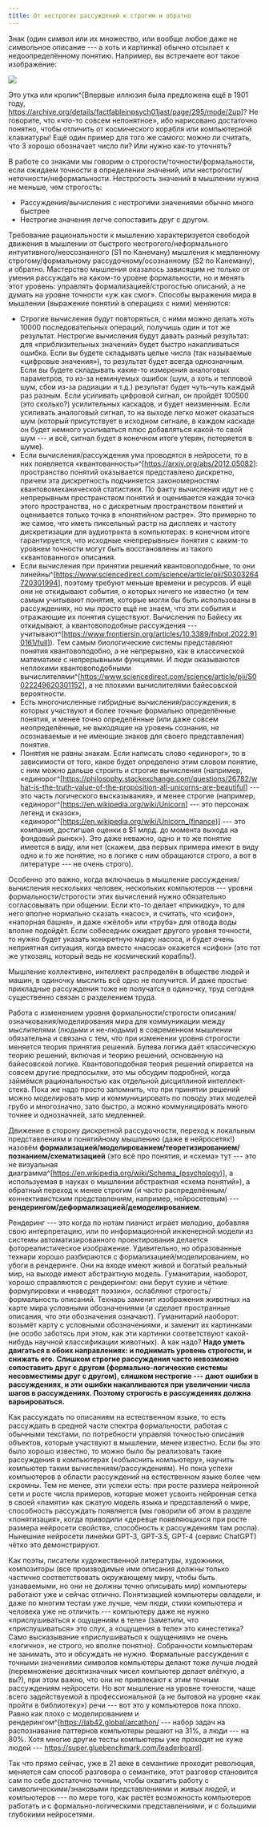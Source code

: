 ```yaml
---
title: От нестрогих рассуждений к строгим и обратно
---
```


Знак (один символ или их множество, или вообще любое даже не символьное
описание --- а хоть и картинка) обычно отсылает к недоопределённому
понятию. Например, вы встречаете вот такое изображение:


![](02-from-inexact-reasoning-to-precise-and-back-27.jpeg)


Это утка или кролик^[Впервые иллюзия была предложена ещё
в 1901 году,
<https://archive.org/details/factfableinpsych01jast/page/295/mode/2up>]?
Не говорите, что «что-то совсем непонятное», ибо нарисовано достаточно
понятно, чтобы отличить от космического корабля или компьютерной
клавиатуры! Ещё один пример для того же самого: можно ли считать, что 3
хорошо обозначает число пи? Или нужно как-то уточнять?

В работе со знаками мы говорим о строгости/точности/формальности, если
ожидаем точности в определении значений, или
нестрогости/неточности/неформальности. Нестрогость значений в мышлении
нужна не меньше, чем строгость:

-   Рассуждения/вычисления с нестрогими значениями обычно много быстрее
-   Нестрогие значения легче сопоставить друг с другом.

Требование рациональности к мышлению характеризуется свободой движения в
мышлении от быстрого нестрогого/неформального интуитивного/неосознанного
(S1 по Канеману) мышления к медленному строгому/формальному
рассудочному/осознанному (S2 по Канеману), и обратно. Мастерство
мышления оказалось зависящим не только от умения рассуждать на каком-то
уровне формальности, но и менять этот уровень: управлять
формализацией/строгостью описаний, а не думать на уровне точности «уж
как смог». Способы выражения мира в мышлении (выражение понятий в
операциях с ними) меняются:

-   Строгие вычисления будут повторяться, с ними можно делать хоть 10000
    последовательных операций, получишь один и тот же результат.
    Нестрогие вычисления будут давать разный результат: для
    «приблизительных значений» будет быстро накапливаться ошибка. Если
    вы будете складывать целые числа (так называемые «цифровые
    значения»), то результат будет всегда однозначным. Если вы будете
    складывать какие-то измерения аналоговых параметров, то из-за
    неминуемых ошибок (шум, а хоть и тепловой шум, сбои из-за радиации и
    т.д.) результат будет чуть-чуть каждый раз разным. Если усиливать
    цифровой сигнал, он пройдёт 100500 (это сколько?) усилительных
    каскадов, и будет неизменным. Если усиливать аналоговый сигнал, то
    на выходе легко может оказаться шум (который присутствует в исходном
    сигнале, в каждом каскаде он будет немного усиливаться плюс
    добавляться какой-то свой шум --- и всё, сигнал будет в конечном
    итоге утерян, потеряется в шуме).
-   Если вычисления/рассуждения ума проводятся в нейросети, то в них
    появляется
    «квантованность»^[<https://arxiv.org/abs/2012.05082>]:
    пространство понятий оказывается представлено дискретно, причем эта
    дискретность подчиняется закономерностям квантовомеханической
    статистики. По факту вычисления идут не с непрерывным пространством
    понятий и оценивается каждая точка этого пространства, но с
    дискретным пространством понятий и оценивается только точка в
    «понятийном растре». Это примерно то же самое, что иметь пиксельный
    растр на дисплеях и частоту дискретизации для аудиотракта в
    компьютерах: в конечном итоге гарантируется, что исходные
    «непрерывные» понятия с каким-то уровнем точности могут быть
    восстановлены из такого «квантованного» описания.
-   Если вычисления при принятии решений квантовоподобные, то они
    линейны^[<https://www.sciencedirect.com/science/article/pii/S0303264720301994>],
    поэтому требуют меньше времени и ресурсов. И ещё они не откидывают
    события, о которых ничего не известно (и тем самым учитывают
    понятия, которые могли бы быть использованы в рассуждениях, но мы
    просто ещё не знаем, что эти события и отражающие их понятия
    существуют. Вычисления по Байесу их откидывают, а квантовоподобные
    рассуждения ---
    учитывают^[<https://www.frontiersin.org/articles/10.3389/fnbot.2022.910161/full>]).
    Тем самым биологические системы представляют понятия
    квантовоподобно, а не непрерывно, как в классической математике с
    непрерывными функциями. И люди оказываются неплохими
    квантовоподобными
    вычислителями^[<https://www.sciencedirect.com/science/article/pii/S0022249620301152>],
    а не плохими вычислителями байесовской вероятности.
-   Есть многочисленные гибридные вычисления/рассуждения, в которых
    участвуют и более точные формально определённые понятия, и менее
    точно определённые (или даже совсем неопределённые, не выходящие на
    уровень сознания, не осознаваемые и не имеющие знаков для своего
    представления) понятия.
-   Понятия не равны знакам. Если написать слово «единорог», то в
    зависимости от того, какое будет определено этим словом понятие, с
    ним можно дальше строить и строгие вычисления (например,
    «единорог^[<https://philosophy.stackexchange.com/questions/26782/what-is-the-truth-value-of-the-proposition-all-unicorns-are-beautiful>] ---
    это часть логического высказывания», и менее строгие (например,
    «единорог^[<https://en.wikipedia.org/wiki/Unicorn>] ---
    это персонаж легенд и сказок»,
    «единорог^[<https://en.wikipedia.org/wiki/Unicorn_(finance>)] ---
    это компания, достигшая оценки в \$1 млрд. до момента выхода на
    фондовый рынок»). Это даже неважно, одно и то же понятие имеется в
    виду, или нет (скажем, два первых примера имеют в виду одно и то же
    понятие, но в логике с ним обращаются строго, а вот в литературе ---
    не очень строго).

Особенно это важно, когда включаешь в мышление рассуждения/вычисления
нескольких человек, нескольких компьютеров --- уровни
формальности/строгости этих вычислений нужно обязательно согласовывать
при общении. Если кто-то делает «прикидку», то для него вполне нормально
сказать «насос», и считать, что «сифон», «напорная башня», и даже
«жёлоб» или «труба» для отвода воды вполне подойдёт. Если собеседник
ожидает другого уровня точности, то нужно будет указать конкретную марку
насоса, и будет очень неприятная ситуация, когда вместо «насоса»
окажется «сифон» (это тот же уткозаяц, который ведь не космический
корабль!).

Мышление коллективно, интеллект распределён в обществе людей и машин, в
одиночку мыслить всё одно не получится. И даже простые прикладные
рассуждения тоже не получатся в одиночку, труд сегодня существенно
связан с разделением труда.

Работа с изменением уровня формальности/строгости
описания/означкования/моделирования мира для коммуникации между
мыслителями (людьми и не-людьми) в современном мышлении обязательна и
связана с тем, что при изменении уровня строгости меняется теория
принятия решений. Булева логика даёт классическую теорию решений,
включая и теорию решений, основанную на байесовской логике.
Квантовоподобная теория решений опирается на совсем другие предпосылки,
это мы обсудим подробней, когда займёмся рациональностью как отдельной
дисциплиной интеллект-стека. Пока же надо просто запомнить, что при
принятии решений можно моделировать мир и коммуницировать по поводу этих
моделей грубо и многозначно, зато быстро, а можно коммуницировать много
точнее и однозначней, зато медленней.

Движение в сторону дискретной рассудочности, переход к локальным
представлениям и понятийному мышлению (даже в нейросетях!) назовём
**формализацией/моделированием/теоретизированием/познанием/схематизацией**
(это всё про понятия, и «схема» тут --- это не визуальная
диаграмма^[<https://en.wikipedia.org/wiki/Schema_(psychology>)],
а используемая в науках о мышлении абстрактная «схема понятий»), а
обратный переход к менее строгим (и часто
распределённым/коннективистским представлениям, например,
нейросетевым) --- **рендерингом/деформализацией/демоделированием**.

Рендеринг --- это когда по нотам пианист играет мелодию, добавляя свою
интерпретацию, или по информационной инженерной модели из системы
автоматизированного проектирования делается фотореалистическое
изображение. Удивительно, но образованные технари хорошо разбираются с
формализацией/моделированием, но убоги в рендеринге. Они на входе имеют
живой и богатый реальный мир, на выходе имеют абстрактную модель.
Гуманитарии, наоборот, хорошо справляются с рендерингом: они берут сухие
и чёткие формулировки и «наводят поэзию», ослабляют
строгость/формальность описаний. Технарь заменит изображения животных на
карте мира условными обозначениями (и сделает пространные описания, что
эти обозначения означают). Гуманитарий наоборот: возьмёт карту с
условными обозначениями, и заменит их картинками (не особо заботясь при
этом, как эти картинки соответствуют какой-нибудь научной классификации
животных). А как надо? **Надо уметь двигаться в обоих направлениях: и
поднимать уровень строгости, и снижать его.** **Слишком строгие
рассуждения часто невозможно сопоставить друг с другом
(формально-логические системы несовместимы друг с другом), слишком
нестрогие ---** **дают ошибки в рассуждениях, и эти ошибки накапливаются
при увеличении числа шагов в рассуждениях. Поэтому строгость в
рассуждениях должна варьироваться.**

Как рассуждать по описаниям на естественном языке, то есть рассуждать в
средней части спектра формальности, работая с обычными текстами, по
потребности управляя точностью описания объектов, которые участвуют в
мышлении, менее известно. Если бы это было хорошо известно, то можно
было бы реализовать такие рассуждения в компьютерах («объяснить
компьютеру», научить компьютер таким вычислениям/рассуждениям). Но пока
успехи компьютеров в области рассуждений на естественном языке более чем
скромны. Тем не менее, эти успехи есть: при росте размера нейронной сети
и росте числа примеров, которые может усвоить нейронная сетка в своей
«памяти» как сжатую модель языка и представлений о мире, способность
рассуждать появляется (мы говорили об этом в разделе «понятизация»,
когда приводили «деревце появляющихся при росте размера нейросети
свойств», способность к рассуждениям там росла). Нынешние нейросети
линейки GPT-3, GPT-3.5, GPT-4 (сервис ChatGPT) чётко это демонстрируют.

Как поэты, писатели художественной литературы, художники, композиторы
(все производимые ими описания должны только частично соответствовать
окружающему миру, чтобы быть узнаваемыми, но они не должны точно
описывать мир) компьютеры работают уже и сейчас отлично. Понятизацией
компьютеры овладели, и даже по многим тестам уже лучше, чем люди, стихи
компьютера и человека уже не отличить --- компьютеру даже не нужно
«прислушиваться к ощущениям в теле» (заметили, что «прислушиваться» это
слух, а «ощущения в теле» это кинестетика? Само высказывание
«прислушиваться к ощущениям» не очень «логично», не строго, но вполне
понятно). Собранности компьютерам не занимать, это и обсуждать не нужно.
Формальные рассуждения с точными значениями символов компьютеры делают
тоже лучше людей (перемножение десятизначных чисел компьютер делает
влёгкую, а вы?), при этом важно, что они не привлекают к этим точным
рассуждениям нейросети. Но вот мышление на уровне точности, чаще всего
задействуемой в профессиональной (а не бытовой на уровне «как пройти в
библиотеку») речи --- вот это у компьютеров пока плохо. Равно как плохо
с моделированием и
рендерингом^[<https://lab42.global/arcathon/> --- набор
задач на распознавание паттернов компьютеры решают на 31%, а люди --- на
80%. Хотя многие другие тесты компьютеры уже проходят не хуже людей ---
<https://super.gluebenchmark.com/leaderboard>].

Так что прямо сейчас, уже в 21 веке в семантике проходит революция,
меняется сам способ разговора о семантике, этот разговор становится сам
по себе достаточно точным, чтобы охватить работу с
символическими/знаковыми представлениями и живых людей, и
компьютеров --- по мере того, как растёт возможность компьютеров
работать и с формально-логическими представлениями, и с большими
глубокими нейросетями.
